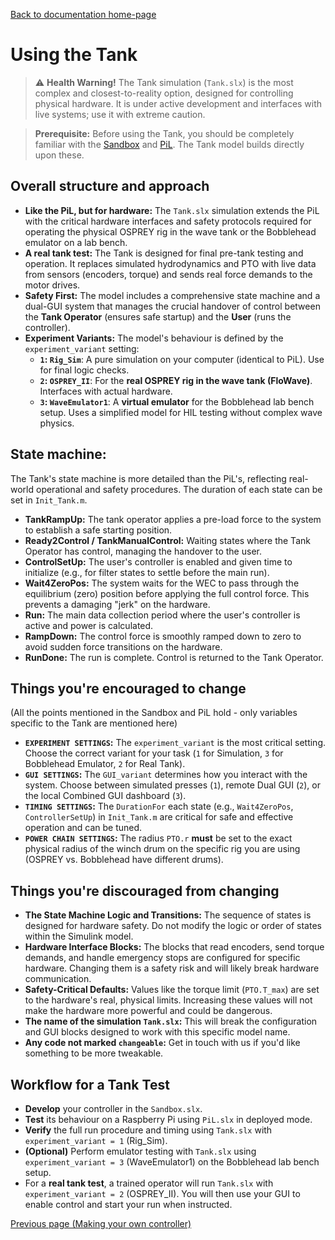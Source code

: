 [Back to documentation home-page](https://github.com/HAPiWEC/HAPiGYM_docs/blob/main/README.md)

# Using the Tank

> :warning: **Health Warning!** The Tank simulation (`Tank.slx`) is the most complex and closest-to-reality option, designed for controlling physical hardware. It is under active development and interfaces with live systems; use it with extreme caution.

> **Prerequisite:** Before using the Tank, you should be completely familiar with the [Sandbox](https://github.com/HAPiWEC/HAPiGYM_docs/blob/main/Pages/Getting-started/2-Using-the-Sandbox.md) and [PiL](https://github.com/HAPiWEC/HAPiGYM_docs/blob/main/Pages/Getting-started/3-Using-the-PiL.md). The Tank model builds directly upon these.

## Overall structure and approach
- **Like the PiL, but for hardware:** The `Tank.slx` simulation extends the PiL with the critical hardware interfaces and safety protocols required for operating the physical OSPREY rig in the wave tank or the Bobblehead emulator on a lab bench.
- **A real tank test:** The Tank is designed for final pre-tank testing and operation. It replaces simulated hydrodynamics and PTO with live data from sensors (encoders, torque) and sends real force demands to the motor drives.
- **Safety First:** The model includes a comprehensive state machine and a dual-GUI system that manages the crucial handover of control between the **Tank Operator** (ensures safe startup) and the **User** (runs the controller).
- **Experiment Variants:** The model's behaviour is defined by the `experiment_variant` setting:
    - **`1`: `Rig_Sim`**: A pure simulation on your computer (identical to PiL). Use for final logic checks.
    - **`2`: `OSPREY_II`**: For the **real OSPREY rig in the wave tank (FloWave)**. Interfaces with actual hardware.
    - **`3`: `WaveEmulator1`**: A **virtual emulator** for the Bobblehead lab bench setup. Uses a simplified model for HIL testing without complex wave physics.

## State machine:
The Tank's state machine is more detailed than the PiL's, reflecting real-world operational and safety procedures. The duration of each state can be set in `Init_Tank.m`.

- **TankRampUp:** The tank operator applies a pre-load force to the system to establish a safe starting position.
- **Ready2Control / TankManualControl:** Waiting states where the Tank Operator has control, managing the handover to the user.
- **ControlSetUp:** The user's controller is enabled and given time to initialize (e.g., for filter states to settle before the main run).
- **Wait4ZeroPos:** The system waits for the WEC to pass through the equilibrium (zero) position before applying the full control force. This prevents a damaging "jerk" on the hardware.
- **Run:** The main data collection period where the user's controller is active and power is calculated.
- **RampDown:** The control force is smoothly ramped down to zero to avoid sudden force transitions on the hardware.
- **RunDone:** The run is complete. Control is returned to the Tank Operator.

## Things you're encouraged to change
(All the points mentioned in the Sandbox and PiL hold - only variables specific to the Tank are mentioned here)
- **`EXPERIMENT SETTINGS`:** The `experiment_variant` is the most critical setting. Choose the correct variant for your task (`1` for Simulation, `3` for Bobblehead Emulator, `2` for Real Tank).
- **`GUI SETTINGS`:** The `GUI_variant` determines how you interact with the system. Choose between simulated presses (`1`), remote Dual GUI (`2`), or the local Combined GUI dashboard (`3`).
- **`TIMING SETTINGS`:** The `DurationFor` each state (e.g., `Wait4ZeroPos`, `ControllerSetUp`) in `Init_Tank.m` are critical for safe and effective operation and can be tuned.
- **`POWER CHAIN SETTINGS`:** The radius `PTO.r` **must** be set to the exact physical radius of the winch drum on the specific rig you are using (OSPREY vs. Bobblehead have different drums).

## Things you're discouraged from changing
- **The State Machine Logic and Transitions:** The sequence of states is designed for hardware safety. Do not modify the logic or order of states within the Simulink model.
- **Hardware Interface Blocks:** The blocks that read encoders, send torque demands, and handle emergency stops are configured for specific hardware. Changing them is a safety risk and will likely break hardware communication.
- **Safety-Critical Defaults:** Values like the torque limit (`PTO.T_max`) are set to the hardware's real, physical limits. Increasing these values will not make the hardware more powerful and could be dangerous.
- **The name of the simulation `Tank.slx`:** This will break the configuration and GUI blocks designed to work with this specific model name.
- **Any code not marked `changeable`:** Get in touch with us if you'd like something to be more tweakable.

## Workflow for a Tank Test

- **Develop** your controller in the `Sandbox.slx`.
- **Test** its behaviour on a Raspberry Pi using `PiL.slx` in deployed mode.
- **Verify** the full run procedure and timing using `Tank.slx` with `experiment_variant = 1` (Rig_Sim).
- **(Optional)** Perform emulator testing with `Tank.slx` using `experiment_variant = 3` (WaveEmulator1) on the Bobblehead lab bench setup.
- For a **real tank test**, a trained operator will run `Tank.slx` with `experiment_variant = 2` (OSPREY_II). You will then use your GUI to enable control and start your run when instructed.


[Previous page (Making your own controller)](https://github.com/HAPiWEC/HAPiGYM_docs/blob/main/Pages/Getting-started/5-Making-your-own-controller.md)

